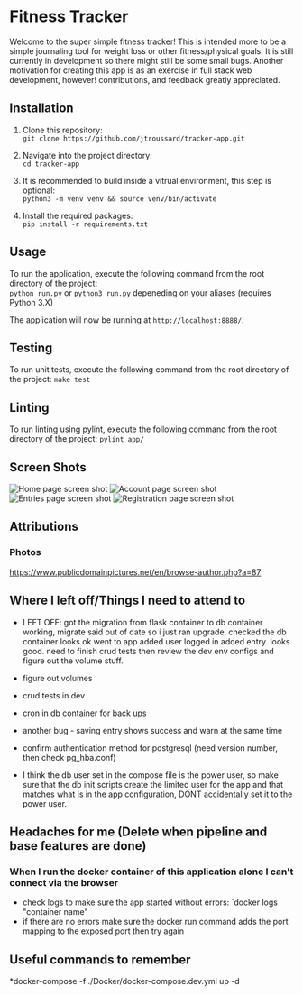 # Fitness Tracker

Welcome to the super simple fitness tracker! This is intended more to be a simple journaling tool for weight loss or other fitness/physical goals. It is still currently in development so there might still be some small bugs. Another motivation for creating this app is as an exercise in full stack web development, however! contributions, and feedback greatly appreciated.

## Installation

1. Clone this repository:  
`git clone https://github.com/jtroussard/tracker-app.git`

2. Navigate into the project directory:  
`cd tracker-app`

3. It is recommended to build inside a vitrual environment, this step is optional:  
`python3 -m venv venv && source venv/bin/activate`

4. Install the required packages:  
`pip install -r requirements.txt`

## Usage

To run the application, execute the following command from the root directory of the project:  
`python run.py` or `python3 run.py` depeneding on your aliases (requires Python 3.X)

The application will now be running at `http://localhost:8888/`.

## Testing

To run unit tests, execute the following command from the root directory of the project:
`make test`

## Linting

To run linting using pylint, execute the following command from the root directory of the project:
`pylint app/`

## Screen Shots

![Home page screen shot](https://user-images.githubusercontent.com/17488893/236649128-bf59156f-55e3-4cc0-bf8d-b11ed2aba2dc.png)
![Account page screen shot](https://user-images.githubusercontent.com/17488893/236649161-be239b64-56c7-4720-94ca-2a997bc9c162.png)
![Entries page screen shot](https://user-images.githubusercontent.com/17488893/236649173-d1129a48-59be-405c-b175-1aa14233b559.png)
![Registration page screen shot](https://user-images.githubusercontent.com/17488893/236649178-34096d12-e427-4b0d-8647-d5aa93206ab6.png)

## Attributions

### Photos
https://www.publicdomainpictures.net/en/browse-author.php?a=87

## Where I left off/Things I need to attend to
* LEFT OFF: got the migration from flask container to db container working, migrate said out of date so i just ran upgrade, checked the db container looks ok went to app added user logged in added entry. looks good. need to finish crud tests then review the dev env configs and figure out the volume stuff.

* figure out volumes
* crud tests in dev
* cron in db container for back ups

* another bug - saving entry shows success and warn at the same time

* confirm authentication method for postgresql (need version number, then check pg_hba.conf)
* I think the db user set in the compose file is the power user, so make sure that the db init scripts create the limited user for the app and that matches what is in the app configuration, DONT accidentally set it to the power user.

## Headaches for me (Delete when pipeline and base features are done)
### When I run the docker container of this application alone I can't connect via the browser
* check logs to make sure the app started without errors: `docker logs "container name"
* if there are no errors make sure the docker run command adds the port mapping to the exposed port then try again

## Useful commands to remember
*docker-compose -f ./Docker/docker-compose.dev.yml up -d